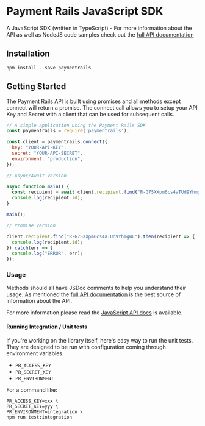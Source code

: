 # Payment Rails JavaScript SDK

A JavaScript SDK (written in TypeScript) - For more information about the API as well as NodeJS code samples check out the [full API documentation](http://docs.paymentrails.com)


## Installation

    npm install --save paymentrails

## Getting Started

The Payment Rails API is built using promises and all methods except
connect will return a promise. The connect call allows you to setup
your API Key and Secret with a client that can be used for subsequent
calls.

```js
// A simple application using the Payment Rails SDK
const paymentrails = require('paymentrails');

const client = paymentrails.connect({
  key: "YOUR-API-KEY",
  secret: "YOUR-API-SECRET",
  environment: "production",
});

// Async/Await version

async function main() {
  const recipient = await client.recipient.find("R-G7SXXpm6cs4aTUd9YhmgWC");
  console.log(recipient.id);
}

main();

// Promise version

client.recipient.find("R-G7SXXpm6cs4aTUd9YhmgWC").then(recipient => {
  console.log(recipient.id);
}).catch(err => {
  console.log("ERROR", err);
});

```

### Usage

Methods should all have JSDoc comments to help you understand their usage. As mentioned the [full API documentation](http://docs.paymentrails.com)
is the best source of information about the API.

For more information please read the [JavaScript API docs](https://github.com/PaymentRails/javascript-sdk/blob/master/docs/api.md) is available.

#### Running Integration / Unit tests

If you're working on the library itself, here's easy way to run the unit tests. They are designed to be run with configuration coming through environment variables.

  * ``PR_ACCESS_KEY``
  * ``PR_SECRET_KEY``
  * ``PR_ENVIRONMENT``

For a command like:
    
    PR_ACCESS_KEY=xxx \
    PR_SECRET_KEY=yyy \
    PR_ENVIRONMENT=integration \
    npm run test:integration

